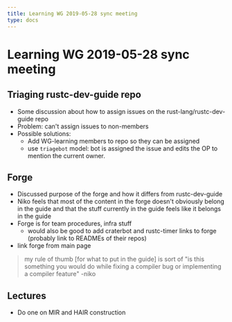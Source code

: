 ```yaml
---
title: Learning WG 2019-05-28 sync meeting
type: docs
---
```

# Learning WG 2019-05-28 sync meeting

## Triaging rustc-dev-guide repo

- Some discussion about how to assign issues on the rust-lang/rustc-dev-guide repo
- Problem: can't assign issues to non-members
- Possible solutions:
    - Add WG-learning members to repo so they can be assigned
    - use `triagebot` model: bot is assigned the issue and edits the OP to mention the current owner.

## Forge

- Discussed purpose of the forge and how it differs from rustc-dev-guide
- Niko feels that most of the content in the forge doesn't obviously belong in the guide and that the stuff currently in the guide feels like it belongs in the guide
- Forge is for team procedures, infra stuff
    - would also be good to add craterbot and rustc-timer links to forge (probably link to READMEs of their repos)
- link forge from main page

> my rule of thumb [for what to put in the guide] is sort of "is this something you would do while fixing a compiler bug or implementing a compiler feature" -niko

## Lectures

- Do one on MIR and HAIR construction